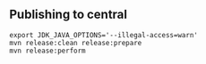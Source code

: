 ## Publishing to central
```
export JDK_JAVA_OPTIONS='--illegal-access=warn'
mvn release:clean release:prepare
mvn release:perform
```
